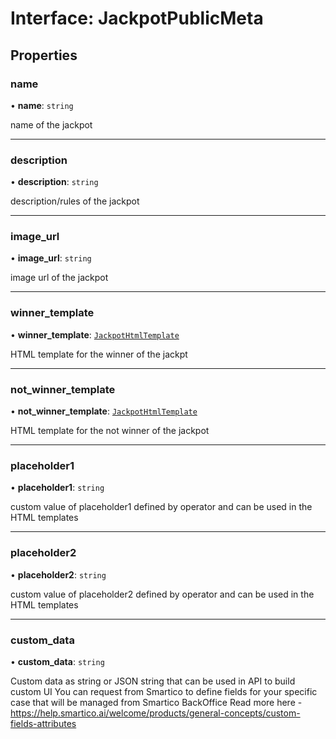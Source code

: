 # Interface: JackpotPublicMeta

## Properties

### name

• **name**: `string`

name of the jackpot

___

### description

• **description**: `string`

description/rules of the jackpot

___

### image\_url

• **image\_url**: `string`

image url of the jackpot

___

### winner\_template

• **winner\_template**: [`JackpotHtmlTemplate`](JackpotHtmlTemplate.md)

HTML template for the winner of the jackpt

___

### not\_winner\_template

• **not\_winner\_template**: [`JackpotHtmlTemplate`](JackpotHtmlTemplate.md)

HTML template for the not winner of the jackpot

___

### placeholder1

• **placeholder1**: `string`

custom value of placeholder1 defined by operator and can be used in the HTML templates

___

### placeholder2

• **placeholder2**: `string`

custom value of placeholder2 defined by operator and can be used in the HTML templates

___

### custom\_data

• **custom\_data**: `string`

Custom data as string or JSON string that can be used in API to build custom UI
You can request from Smartico to define fields for your specific case that will be managed from Smartico BackOffice
Read more here - <https://help.smartico.ai/welcome/products/general-concepts/custom-fields-attributes>
